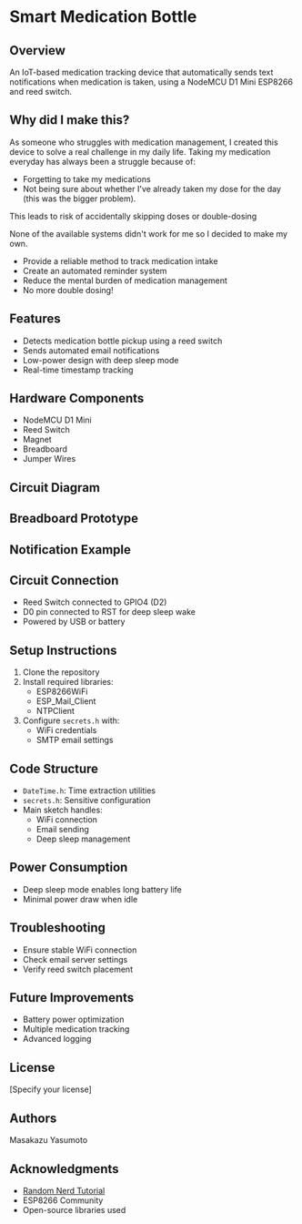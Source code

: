 # Smart Medication Bottle

## Overview
An IoT-based medication tracking device that automatically sends text notifications when medication is taken, using a NodeMCU D1 Mini ESP8266 and reed switch.

## Why did I make this?
As someone who struggles with medication management, I created this device to solve a real challenge in my daily life. Taking my medication everyday has always been a struggle because of: 
- Forgetting to take my medications
- Not being sure about whether I've already taken my dose for the day (this was the bigger problem). 

This leads to risk of accidentally skipping doses or double-dosing

None of the available systems didn't work for me so I decided to make my own. 
- Provide a reliable method to track medication intake
- Create an automated reminder system
- Reduce the mental burden of medication management
- No more double dosing! 

## Features
- Detects medication bottle pickup using a reed switch
- Sends automated email notifications
- Low-power design with deep sleep mode
- Real-time timestamp tracking

## Hardware Components
- NodeMCU D1 Mini
- Reed Switch
- Magnet
- Breadboard
- Jumper Wires

## Circuit Diagram

## Breadboard Prototype

## Notification Example

## Circuit Connection
- Reed Switch connected to GPIO4 (D2)
- D0 pin connected to RST for deep sleep wake
- Powered by USB or battery

## Setup Instructions
1. Clone the repository
2. Install required libraries:
   - ESP8266WiFi
   - ESP_Mail_Client
   - NTPClient
3. Configure `secrets.h` with:
   - WiFi credentials
   - SMTP email settings

## Code Structure
- `DateTime.h`: Time extraction utilities
- `secrets.h`: Sensitive configuration
- Main sketch handles:
  - WiFi connection
  - Email sending
  - Deep sleep management

## Power Consumption
- Deep sleep mode enables long battery life
- Minimal power draw when idle

## Troubleshooting
- Ensure stable WiFi connection
- Check email server settings
- Verify reed switch placement

## Future Improvements
- Battery power optimization
- Multiple medication tracking
- Advanced logging

## License
[Specify your license]

## Authors
Masakazu Yasumoto

## Acknowledgments
- [Random Nerd Tutorial](https://randomnerdtutorials.com/)
- ESP8266 Community
- Open-source libraries used